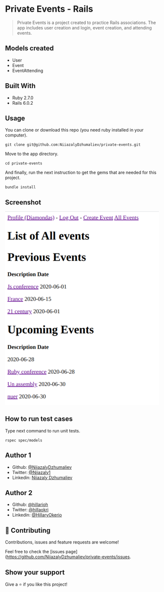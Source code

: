 # Private Events - Rails

> Private Events is a project created to practice Rails associations. The app includes user creation and login, event creation, and attending events.

## Models created

- User
- Event
- EventAttending

## Built With

- Ruby 2.7.0
- Rails 6.0.2

## Usage

You can clone or download this repo (you need ruby installed in your computer).

    git clone git@github.com:NiiazalyDzhumaliev/private-events.git

Move to the app directory.

    cd private-events

And finally, run the next instruction to get the gems that are needed for this project.
    
    bundle install

## Screenshot

![screenshot](app/assets/images/screenshot.png)

## How to run test cases

Type next command to run unit tests.

    rspec spec/models

## Author 1

- Github: [@NiiazalyDzhumaliev](https://github.com/NiiazalyDzhumaliev)
- Twitter: [@Niiazaly1](https://twitter.com/Niiazaly1)
- Linkedin: [Niiazaly Dzhumaliev ](https://www.linkedin.com/in/niiazaly-dzhumaliev-117707132/)

## Author 2

- Github: [@hillarioh](https://github.com/hillarioh)
- Twitter: [@hillaokri](https://twitter.com/hillaokri)
- Linkedin: [@HillaryOkerio](https://www.linkedin.com/in/hillaryokerio/)

## 🤝 Contributing

Contributions, issues and feature requests are welcome!

Feel free to check the [issues page](https://github.com/NiiazalyDzhumaliev/private-events/issues.

## Show your support

Give a ⭐️ if you like this project!
